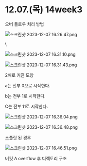 # 12.07.(목) 14week3

오버 플로우 처리 방법

![스크린샷 2023-12-07 16.26.47.png](12%2007%20(%E1%84%86%E1%85%A9%E1%86%A8)%2014week3%206aba825a7665401e9b2eb90fc7c11c93/%25E1%2584%2589%25E1%2585%25B3%25E1%2584%258F%25E1%2585%25B3%25E1%2584%2585%25E1%2585%25B5%25E1%2586%25AB%25E1%2584%2589%25E1%2585%25A3%25E1%2586%25BA_2023-12-07_16.26.47.png)

\ 

![스크린샷 2023-12-07 16.31.10.png](12%2007%20(%E1%84%86%E1%85%A9%E1%86%A8)%2014week3%206aba825a7665401e9b2eb90fc7c11c93/%25E1%2584%2589%25E1%2585%25B3%25E1%2584%258F%25E1%2585%25B3%25E1%2584%2585%25E1%2585%25B5%25E1%2586%25AB%25E1%2584%2589%25E1%2585%25A3%25E1%2586%25BA_2023-12-07_16.31.10.png)

![스크린샷 2023-12-07 16.31.43.png](12%2007%20(%E1%84%86%E1%85%A9%E1%86%A8)%2014week3%206aba825a7665401e9b2eb90fc7c11c93/%25E1%2584%2589%25E1%2585%25B3%25E1%2584%258F%25E1%2585%25B3%25E1%2584%2585%25E1%2585%25B5%25E1%2586%25AB%25E1%2584%2589%25E1%2585%25A3%25E1%2586%25BA_2023-12-07_16.31.43.png)

2배로 커진 모양

a는 전부 0으로 시작한다.

b는 전부 1로 시작한다.

C는  전부 11로 시작한다.

![스크린샷 2023-12-07 16.36.04.png](12%2007%20(%E1%84%86%E1%85%A9%E1%86%A8)%2014week3%206aba825a7665401e9b2eb90fc7c11c93/%25E1%2584%2589%25E1%2585%25B3%25E1%2584%258F%25E1%2585%25B3%25E1%2584%2585%25E1%2585%25B5%25E1%2586%25AB%25E1%2584%2589%25E1%2585%25A3%25E1%2586%25BA_2023-12-07_16.36.04.png)

![스크린샷 2023-12-07 16.36.48.png](12%2007%20(%E1%84%86%E1%85%A9%E1%86%A8)%2014week3%206aba825a7665401e9b2eb90fc7c11c93/%25E1%2584%2589%25E1%2585%25B3%25E1%2584%258F%25E1%2585%25B3%25E1%2584%2585%25E1%2585%25B5%25E1%2586%25AB%25E1%2584%2589%25E1%2585%25A3%25E1%2586%25BA_2023-12-07_16.36.48.png)

스플릿 된 경우

![스크린샷 2023-12-07 16.46.51.png](12%2007%20(%E1%84%86%E1%85%A9%E1%86%A8)%2014week3%206aba825a7665401e9b2eb90fc7c11c93/%25E1%2584%2589%25E1%2585%25B3%25E1%2584%258F%25E1%2585%25B3%25E1%2584%2585%25E1%2585%25B5%25E1%2586%25AB%25E1%2584%2589%25E1%2585%25A3%25E1%2586%25BA_2023-12-07_16.46.51.png)

버킷 A overflow 후 디렉토리 구조